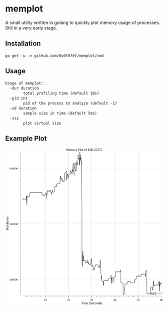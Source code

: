 # memplot

A small utility written in golang to quickly plot memory usage of processes.
Still in a very early stage.

## Installation
```
go get -u -v github.com/0x0f0f0f/memplot/cmd
```

## Usage
```
Usage of memplot:
  -dur duration
    	total profiling time (default 10s)
  -pid int
    	pid of the process to analyze (default -1)
  -sd duration
    	sample size in time (default 5ms)
  -vsz
    	plot virtual size
```

## Example Plot 
![](https://raw.githubusercontent.com/0x0f0f0f/memplot/master/plot.png)
